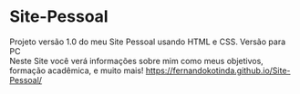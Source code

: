 # Site-Pessoal
Projeto versão 1.0 do meu Site Pessoal usando HTML e CSS. Versão para PC <br>
Neste Site você verá informações sobre mim como meus objetivos, formação acadêmica, e muito mais!
https://fernandokotinda.github.io/Site-Pessoal/
